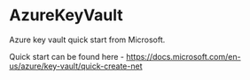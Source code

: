 # AzureKeyVault
Azure key vault quick start from Microsoft.

Quick start can be found here - https://docs.microsoft.com/en-us/azure/key-vault/quick-create-net
